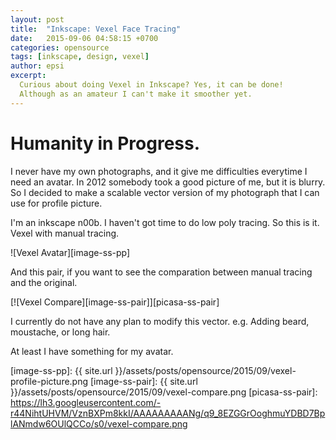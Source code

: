 ```yaml
---
layout: post
title:  "Inkscape: Vexel Face Tracing"
date:   2015-09-06 04:58:15 +0700
categories: opensource
tags: [inkscape, design, vexel]
author: epsi
excerpt:
  Curious about doing Vexel in Inkscape? Yes, it can be done!
  Although as an amateur I can't make it smoother yet.
---
```


# Humanity in Progress.

I never have my own photographs, and it give me difficulties everytime I need an avatar. In 2012 somebody took a good picture of me, but it is blurry. So I decided to make a scalable vector version of my photograph that I can use for profile picture.

I'm an inkscape n00b. I haven't got time to do low poly tracing. So this is it. Vexel with manual tracing.

![Vexel Avatar][image-ss-pp]

And this pair, if you want to see the comparation between manual tracing and the original.

[![Vexel Compare][image-ss-pair]][picasa-ss-pair]

I currently do not have any plan to modify this vector. e.g. Adding beard, moustache, or long hair.

At least I have something for my avatar.



[image-ss-pp]: {{ site.url }}/assets/posts/opensource/2015/09/vexel-profile-picture.png
[image-ss-pair]: {{ site.url }}/assets/posts/opensource/2015/09/vexel-compare.png
[picasa-ss-pair]: https://lh3.googleusercontent.com/-r44NihtUHVM/VznBXPm8kkI/AAAAAAAAANg/q9_8EZGGrOoghmuYDBD7BplANmdw6OUlQCCo/s0/vexel-compare.png
